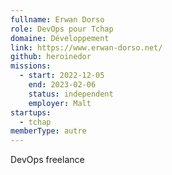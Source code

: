 ```yaml
---
fullname: Erwan Dorso
role: DevOps pour Tchap
domaine: Développement
link: https://www.erwan-dorso.net/
github: heroinedor
missions:
  - start: 2022-12-05
    end: 2023-02-06
    status: independent
    employer: Malt
startups:
  - tchap
memberType: autre
---
```


DevOps freelance
